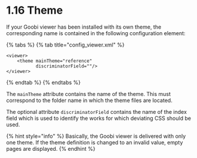 # 1.16 Theme

If your Goobi viewer has been installed with its own theme, the corresponding name is contained in the following configuration element:

{% tabs %}
{% tab title="config\_viewer.xml" %}
```markup
<viewer>
    <theme mainTheme="reference"
           discriminatorField=""/>
</viewer>
```
{% endtab %}
{% endtabs %}

The `mainTheme` attribute contains the name of the theme. This must correspond to the folder name in which the theme files are located. 

The optional attribute `discriminatorField` contains the name of the index field which is used to identify the works for which deviating CSS should be used.

{% hint style="info" %}
Basically, the Goobi viewer is delivered with only one theme. If the theme definition is changed to an invalid value, empty pages are displayed.
{% endhint %}

